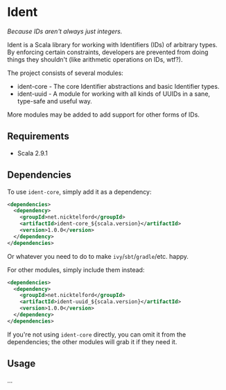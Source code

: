 Ident
=====

*Because IDs aren't always just integers.*

Ident is a Scala library for working with Identifiers (IDs) of arbitrary types.
By enforcing certain constraints, developers are prevented from doing things 
they shouldn't (like arithmetic operations on IDs, wtf?).

The project consists of several modules:

* ident-core - The core Identifier abstractions and basic Identifier types.
* ident-uuid - A module for working with all kinds of UUIDs in a sane, 
  type-safe and useful way.

More modules may be added to add support for other forms of IDs.

Requirements
------------

* Scala 2.9.1

Dependencies
------------

To use `ident-core`, simply add it as a dependency:

```xml
<dependencies>
  <dependency>
    <groupId>net.nicktelford</groupId>
    <artifactId>ident-core_${scala.version}</artifactId>
    <version>1.0.0</version>
  </dependency>
</dependencies>
```

Or whatever you need to do to make `ivy`/`sbt`/`gradle`/etc. happy.

For other modules, simply include them instead:

```xml
<dependencies>
  <dependency>
    <groupId>net.nicktelford</groupId>
    <artifactId>ident-uuid_${scala.version}</artifactId>
    <version>1.0.0</version>
  </dependency>
</dependencies>
```

If you're not using `ident-core` directly, you can omit it from the 
dependencies; the other modules will grab it if they need it.

Usage
-----
...


